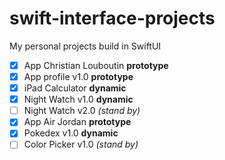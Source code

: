 # swift-interface-projects
My personal projects build in SwiftUI

- [x] App Christian Louboutin **prototype**
- [x] App profile v1.0 **prototype**
- [x] iPad Calculator **dynamic**
- [x] Night Watch v1.0 **dynamic**
- [ ] Night Watch v2.0 _(stand by)_
- [x] App Air Jordan **prototype**
- [x] Pokedex v1.0 **dynamic**
- [ ] Color Picker v1.0 _(stand by)_
